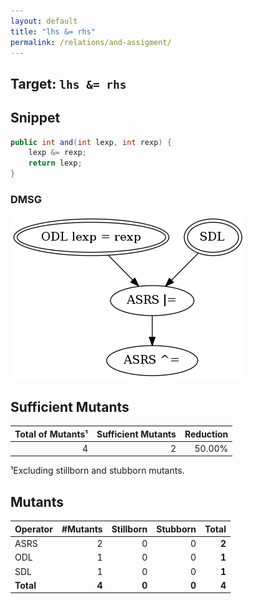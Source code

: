 ```yaml
---
layout: default
title: "lhs &= rhs"
permalink: /relations/and-assigment/
---
```


## Target: ``lhs &= rhs``

## Snippet


```java
public int and(int lexp, int rexp) {
    lexp &= rexp;
    return lexp;
}
```


### DMSG

![image](images/dmsg_and-assigment.png)

## Sufficient Mutants


|Total of Mutants¹    | Sufficient Mutants |Reduction |
|                ---: |               ---: |     ---: |  
| 4                   | 2                  |50.00%    |

¹Excluding stillborn and stubborn mutants.

## Mutants



| Operator | #Mutants | Stillborn | Stubborn | Total  |
| :---     |     ---: |      ---: |     ---: |   ---: |
| ASRS     | 2        | 0         | 0        | **2**  |
| ODL      | 1        | 0         | 0        | **1**  |
| SDL      | 1        | 0         | 0        | **1**  |
|**Total** | **4**    | **0**     | **0**    | **4**  |
